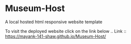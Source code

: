 # Museum-Host
A local hosted html responsive website template

To visit the deployed website click on the link below ..
Link :: https://mayank-141-shaw.github.io/Museum-Host/
